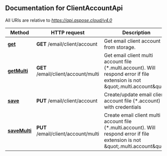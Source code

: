 ## Documentation for ClientAccountApi

All URIs are relative to *https://api.aspose.cloud/v4.0*

Method | HTTP request | Description
------ | ------------ | -----------
[**get**](ClientAccountApi.md#get) | **GET** /email/client/account | Get email client account from storage.             
[**getMulti**](ClientAccountApi.md#getMulti) | **GET** /email/client/account/multi | Get email client multi account file (*.multi.account). Will respond error if file extension is not \&quot;.multi.account\&quot;.             
[**save**](ClientAccountApi.md#save) | **PUT** /email/client/account | Create/update email client account file (*.account) with credentials             
[**saveMulti**](ClientAccountApi.md#saveMulti) | **PUT** /email/client/account/multi | Create email client multi account file (*.multi.account). Will respond error if file extension is not \&quot;.multi.account\&quot;.             
